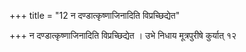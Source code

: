 +++
title = "12 न दण्डात्कृष्णाजिनादिति विप्रच्छिद्येत"

+++
न दण्डात्कृष्णाजिनादिति विप्रच्छिद्येत । उभे निधाय मूत्रपुरीषे कुर्यात् १२